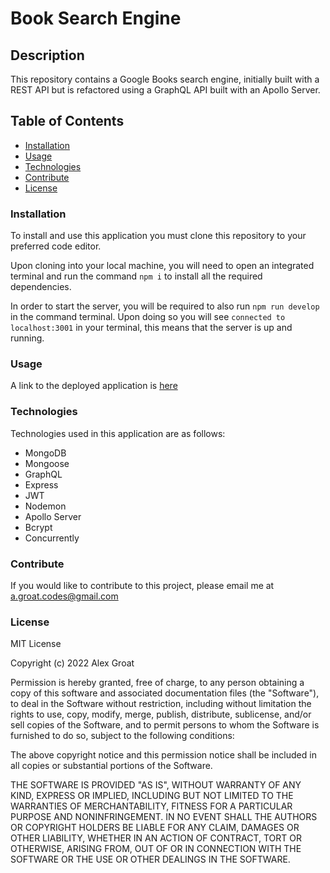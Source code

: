 # Book Search Engine # 

## Description ##

This repository contains a Google Books search engine, initially built with a REST API but is refactored using a GraphQL API built with an Apollo Server.

## Table of Contents

- [Installation](#installation)
- [Usage](#usage)
- [Technologies](#technologies)
- [Contribute](#contribute)
- [License](#license)

### Installation

To install and use this application you must clone this repository to your preferred code editor. 

Upon cloning into your local machine, you will need to open an integrated terminal and run the command `npm i` to install all the required dependencies.

In order to start the server, you will be required to also run `npm run develop` in the command terminal. Upon doing so you will see `connected to localhost:3001` in your terminal, 
this means that the server is up and running.

### Usage

A link to the deployed application is [here](https://booksearch-agroat.herokuapp.com/)

### Technologies

Technologies used in this application are as follows:
- MongoDB
- Mongoose
- GraphQL
- Express
- JWT
- Nodemon
- Apollo Server
- Bcrypt
- Concurrently

### Contribute

If you would like to contribute to this project, please email me at a.groat.codes@gmail.com

### License

MIT License

Copyright (c) 2022 Alex Groat

Permission is hereby granted, free of charge, to any person obtaining a copy
of this software and associated documentation files (the "Software"), to deal
in the Software without restriction, including without limitation the rights
to use, copy, modify, merge, publish, distribute, sublicense, and/or sell
copies of the Software, and to permit persons to whom the Software is
furnished to do so, subject to the following conditions:

The above copyright notice and this permission notice shall be included in all
copies or substantial portions of the Software.

THE SOFTWARE IS PROVIDED "AS IS", WITHOUT WARRANTY OF ANY KIND, EXPRESS OR
IMPLIED, INCLUDING BUT NOT LIMITED TO THE WARRANTIES OF MERCHANTABILITY,
FITNESS FOR A PARTICULAR PURPOSE AND NONINFRINGEMENT. IN NO EVENT SHALL THE
AUTHORS OR COPYRIGHT HOLDERS BE LIABLE FOR ANY CLAIM, DAMAGES OR OTHER
LIABILITY, WHETHER IN AN ACTION OF CONTRACT, TORT OR OTHERWISE, ARISING FROM,
OUT OF OR IN CONNECTION WITH THE SOFTWARE OR THE USE OR OTHER DEALINGS IN THE
SOFTWARE.
